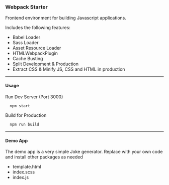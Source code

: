 ### Webpack Starter

Frontend environment for building Javascript applications.

Includes the following features:

- Babel Loader
- Sass Loader
- Asset Resource Loader
- HTMLWebpackPlugin
- Cache Busting
- Split Development & Production
- Extract CSS & Minify JS, CSS and HTML in production

---

#### Usage

Run Dev Server (Port 3000)

```bash
  npm start
```

Build for Production

```bash
  npm run build
```

---

#### Demo App

The demo app is a very simple Joke generator. Replace with your own code and install other packages as needed

- template.html
- index.scss
- index.js
